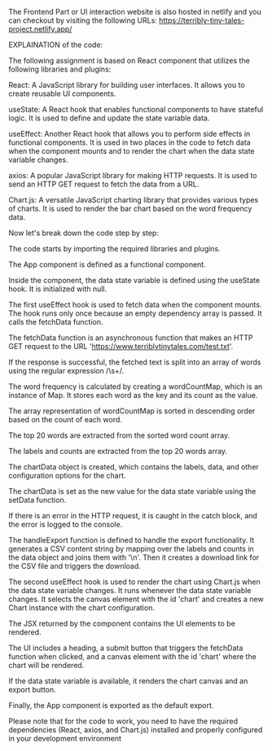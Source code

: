The Frontend Part or UI interaction website is also hosted in netlify and you can checkout by visiting the following URLs:
https://terribly-tiny-tales-project.netlify.app/


EXPLAINATION of the code:

The following assignment  is based on React component that utilizes the following libraries and plugins:

React: A JavaScript library for building user interfaces. It allows you to create reusable UI components.

useState: A React hook that enables functional components to have stateful logic. It is used to define and update the state variable data.

useEffect: Another React hook that allows you to perform side effects in functional components. It is used in two places in the code to fetch data when the component mounts and to render the chart when the data state variable changes.

axios: A popular JavaScript library for making HTTP requests. It is used to send an HTTP GET request to fetch the data from a URL.

Chart.js: A versatile JavaScript charting library that provides various types of charts. It is used to render the bar chart based on the word frequency data.

Now let's break down the code step by step:

The code starts by importing the required libraries and plugins.

The App component is defined as a functional component.

Inside the component, the data state variable is defined using the useState hook. It is initialized with null.

The first useEffect hook is used to fetch data when the component mounts. The hook runs only once because an empty dependency array is passed. It calls the fetchData function.

The fetchData function is an asynchronous function that makes an HTTP GET request to the URL 'https://www.terriblytinytales.com/test.txt'.

If the response is successful, the fetched text is split into an array of words using the regular expression /\\s+/.

The word frequency is calculated by creating a wordCountMap, which is an instance of Map. It stores each word as the key and its count as the value.

The array representation of wordCountMap is sorted in descending order based on the count of each word.

The top 20 words are extracted from the sorted word count array.

The labels and counts are extracted from the top 20 words array.

The chartData object is created, which contains the labels, data, and other configuration options for the chart.

The chartData is set as the new value for the data state variable using the setData function.

If there is an error in the HTTP request, it is caught in the catch block, and the error is logged to the console.

The handleExport function is defined to handle the export functionality. It generates a CSV content string by mapping over the labels and counts in the data object and joins them with '\n'. Then it creates a download link for the CSV file and triggers the download.

The second useEffect hook is used to render the chart using Chart.js when the data state variable changes. It runs whenever the data state variable changes. It selects the canvas element with the id 'chart' and creates a new Chart instance with the chart configuration.

The JSX returned by the component contains the UI elements to be rendered.

The UI includes a heading, a submit button that triggers the fetchData function when clicked, and a canvas element with the id 'chart' where the chart will be rendered.

If the data state variable is available, it renders the chart canvas and an export button.

Finally, the App component is exported as the default export.

Please note that for the code to work, you need to have the required dependencies (React, axios, and Chart.js) installed and properly configured in your development environment
